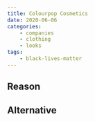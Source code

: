 ```yaml
---
title: Colourpop Cosmetics
date: 2020-06-06
categories:
    - companies
    - clothing
    - looks
tags:
    - black-lives-matter
---
```


## Reason


## Alternative

